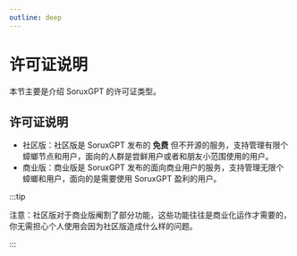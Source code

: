 ```yaml
---
outline: deep
---
```


# 许可证说明

本节主要是介绍 SoruxGPT 的许可证类型。

## 许可证说明

- 社区版：社区版是 SoruxGPT 发布的 **免费** 但不开源的服务，支持管理有限个蟑螂节点和用户，面向的人群是尝鲜用户或者和朋友小范围使用的用户。
- 商业版：商业版是 SoruxGPT 发布的面向商业用户的服务，支持管理无限个蟑螂和用户，面向的是需要使用 SoruxGPT 盈利的用户。

:::tip

注意：社区版对于商业版阉割了部分功能，这些功能往往是商业化运作才需要的，你无需担心个人使用会因为社区版造成什么样的问题。

:::